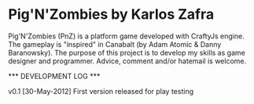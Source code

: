 Pig'N'Zombies
by Karlos Zafra
=============

Pig'N'Zombies (PnZ) is a platform game developed with CraftyJs engine. The gameplay is "inspired" in Canabalt (by Adam Atomic & Danny Baranowsky). The purpose of this project is to develop my skills as game designer and programmer. Advice, comment and/or hatemail is welcome.

*** DEVELOPMENT LOG ***

v0.1 [30-May-2012] First version released for play testing
